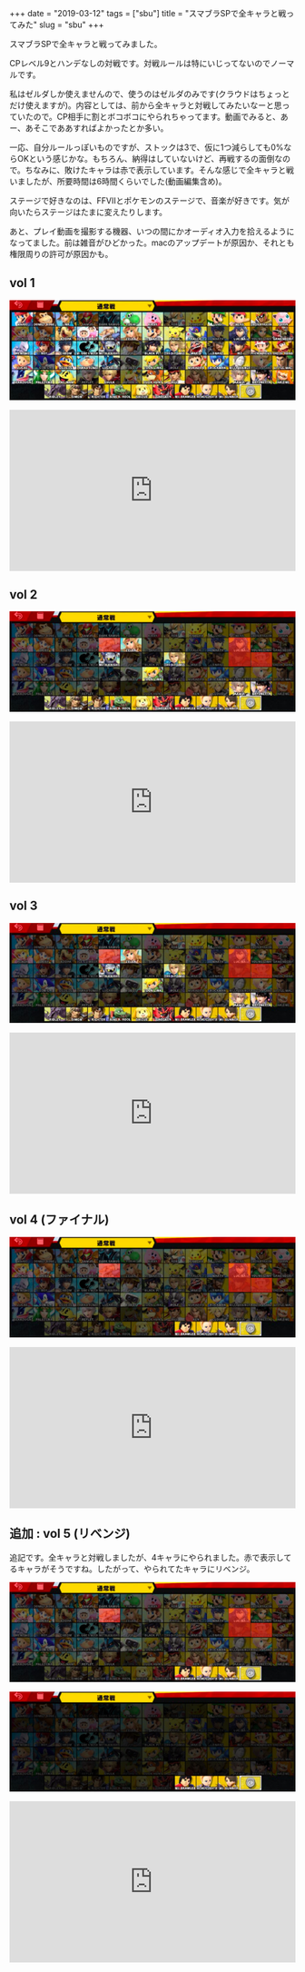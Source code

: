 +++
date = "2019-03-12"
tags = ["sbu"]
title = "スマブラSPで全キャラと戦ってみた"
slug = "sbu"
+++

スマブラSPで全キャラと戦ってみました。

CPレベル9とハンデなしの対戦です。対戦ルールは特にいじってないのでノーマルです。

私はゼルダしか使えませんので、使うのはゼルダのみです(クラウドはちょっとだけ使えますが)。内容としては、前から全キャラと対戦してみたいなーと思っていたので。CP相手に割とボコボコにやられちゃってます。動画でみると、あー、あそこでああすればよかったとか多い。

一応、自分ルールっぽいものですが、ストックは3で、仮に1つ減らしても0%ならOKという感じかな。もちろん、納得はしていないけど、再戦するの面倒なので。ちなみに、敗けたキャラは赤で表示しています。そんな感じで全キャラと戦いましたが、所要時間は6時間くらいでした(動画編集含め)。

ステージで好きなのは、FFVIIとポケモンのステージで、音楽が好きです。気が向いたらステージはたまに変えたりします。

あと、プレイ動画を撮影する機器、いつの間にかオーディオ入力を拾えるようになってました。前は雑音がひどかった。macのアップデートが原因か、それとも権限周りの許可が原因かも。

## vol 1

![](https://raw.githubusercontent.com/mba-hack/images/master/sbu_sp_cp_01.png)

<div style="position:relative;height:0;padding-bottom:56.25%"><iframe src="https://www.youtube.com/embed/r12BlyVjAG0?rel=0&amp;controls=0&amp;showinfo=0&amp;ecver=2" width="640" height="360" frameborder="0" allow="accelerometer; autoplay; encrypted-media; gyroscope; picture-in-picture" style="position:absolute;width:100%;height:100%;left:0" allowfullscreen></iframe></div>

## vol 2

![](https://raw.githubusercontent.com/mba-hack/images/master/sbu_sp_cp_02.png)

<div style="position:relative;height:0;padding-bottom:56.25%"><iframe src="https://www.youtube.com/embed/maTPdKvtEKQ?rel=0&amp;controls=0&amp;showinfo=0&amp;ecver=2" width="640" height="360" frameborder="0" allow="accelerometer; autoplay; encrypted-media; gyroscope; picture-in-picture" style="position:absolute;width:100%;height:100%;left:0" allowfullscreen></iframe></div>

## vol 3

![](https://raw.githubusercontent.com/mba-hack/images/master/sbu_sp_cp_02.png)

<div style="position:relative;height:0;padding-bottom:56.25%"><iframe src="https://www.youtube.com/embed/-n_OYuxQbLY?rel=0&amp;controls=0&amp;showinfo=0&amp;ecver=2" width="640" height="360" frameborder="0" allow="accelerometer; autoplay; encrypted-media; gyroscope; picture-in-picture" style="position:absolute;width:100%;height:100%;left:0" allowfullscreen></iframe></div>

## vol 4 (ファイナル)

![](https://raw.githubusercontent.com/mba-hack/images/master/sbu_sp_cp_03.png)

<div style="position:relative;height:0;padding-bottom:56.25%"><iframe src="https://www.youtube.com/embed/WSVprFZxg6s?rel=0&amp;controls=0&amp;showinfo=0&amp;ecver=2" width="640" height="360" frameborder="0" allow="accelerometer; autoplay; encrypted-media; gyroscope; picture-in-picture" style="position:absolute;width:100%;height:100%;left:0" allowfullscreen></iframe></div>

## 追加 : vol 5 (リベンジ)

追記です。全キャラと対戦しましたが、4キャラにやられました。赤で表示してるキャラがそうですね。したがって、やられてたキャラにリベンジ。

![](https://raw.githubusercontent.com/mba-hack/images/master/sbu_sp_cp_03.png)

![](https://raw.githubusercontent.com/mba-hack/images/master/sbu_sp_cp_04.png)

<div style="position:relative;height:0;padding-bottom:56.25%"><iframe src="https://www.youtube.com/embed/wPhMZHrdrcs?rel=0&amp;controls=0&amp;showinfo=0&amp;ecver=2" width="640" height="360" frameborder="0" allow="accelerometer; autoplay; encrypted-media; gyroscope; picture-in-picture" style="position:absolute;width:100%;height:100%;left:0" allowfullscreen></iframe></div>

